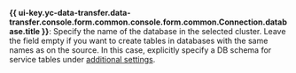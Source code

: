 **{{ ui-key.yc-data-transfer.data-transfer.console.form.common.console.form.common.Connection.database.title }}**: Specify the name of the database in the selected cluster. Leave the field empty if you want to create tables in databases with the same names as on the source. In this case, explicitly specify a DB schema for service tables under [additional settings](../../../../../data-transfer/operations/endpoint/target/mysql.md#additional-settings).
